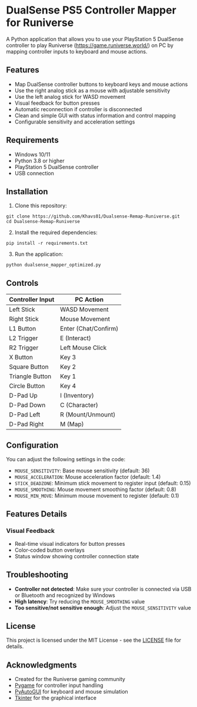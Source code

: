 # DualSense PS5 Controller Mapper for Runiverse

A Python application that allows you to use your PlayStation 5 DualSense controller to play Runiverse (https://game.runiverse.world/) on PC by mapping controller inputs to keyboard and mouse actions.

## Features

- Map DualSense controller buttons to keyboard keys and mouse actions
- Use the right analog stick as a mouse with adjustable sensitivity
- Use the left analog stick for WASD movement
- Visual feedback for button presses
- Automatic reconnection if controller is disconnected
- Clean and simple GUI with status information and control mapping
- Configurable sensitivity and acceleration settings

## Requirements

- Windows 10/11
- Python 3.8 or higher
- PlayStation 5 DualSense controller
- USB connection

## Installation

1. Clone this repository:
```
git clone https://github.com/Khavs01/Dualsense-Remap-Runiverse.git
cd Dualsense-Remap-Runiverse
```

2. Install the required dependencies:
```
pip install -r requirements.txt
```

3. Run the application:
```
python dualsense_mapper_optimized.py
```

## Controls

| Controller Input | PC Action |
|-----------------|-----------|
| Left Stick      | WASD Movement |
| Right Stick     | Mouse Movement |
| L1 Button       | Enter (Chat/Confirm) |
| L2 Trigger      | E (Interact) |
| R2 Trigger      | Left Mouse Click |
| X Button        | Key 3 |
| Square Button   | Key 2 |
| Triangle Button | Key 1 |
| Circle Button   | Key 4 |
| D-Pad Up        | I (Inventory) |
| D-Pad Down      | C (Character) |
| D-Pad Left      | R (Mount/Unmount) |
| D-Pad Right     | M (Map) |

## Configuration

You can adjust the following settings in the code:

- `MOUSE_SENSITIVITY`: Base mouse sensitivity (default: 36)
- `MOUSE_ACCELERATION`: Mouse acceleration factor (default: 1.4)
- `STICK_DEADZONE`: Minimum stick movement to register input (default: 0.15)
- `MOUSE_SMOOTHING`: Mouse movement smoothing factor (default: 0.8)
- `MOUSE_MIN_MOVE`: Minimum mouse movement to register (default: 0.1)

## Features Details

### Visual Feedback
- Real-time visual indicators for button presses
- Color-coded button overlays
- Status window showing controller connection state

## Troubleshooting

- **Controller not detected**: Make sure your controller is connected via USB or Bluetooth and recognized by Windows
- **High latency**: Try reducing the `MOUSE_SMOOTHING` value
- **Too sensitive/not sensitive enough**: Adjust the `MOUSE_SENSITIVITY` value

## License

This project is licensed under the MIT License - see the [LICENSE](LICENSE) file for details.

## Acknowledgments

- Created for the Runiverse gaming community
- [Pygame](https://www.pygame.org/) for controller input handling
- [PyAutoGUI](https://pyautogui.readthedocs.io/) for keyboard and mouse simulation
- [Tkinter](https://docs.python.org/3/library/tkinter.html) for the graphical interface 